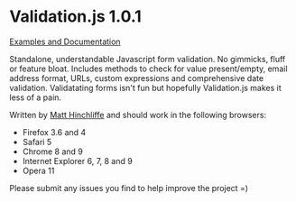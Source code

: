 # Validation.js 1.0.1

[Examples and Documentation](http://i-like-robots.github.com/Form-Validation/)

Standalone, understandable Javascript form validation. No gimmicks, fluff or feature bloat. Includes methods to check for value
present/empty, email address format, URLs, custom expressions and comprehensive date validation. Validatating forms isn't fun but hopefully
Validation.js makes it less of a pain.

Written by [Matt Hinchliffe](http://www.maketea.co.uk) and should work in the following browsers:

* Firefox 3.6 and 4
* Safari 5
* Chrome 8 and 9
* Internet Explorer 6, 7, 8 and 9
* Opera 11

Please submit any issues you find to help improve the project =)
